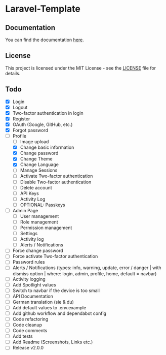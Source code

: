 # Laravel-Template

## Documentation
You can find the documentation [here](https://docs.cyanfox.de/docs/laravel-template).

## License
This project is licensed under the MIT License - see the [LICENSE](LICENSE) file for details.

## Todo
- [x] Login
- [x] Logout
- [x] Two-factor authentication in login
- [x] Register
- [x] OAuth (Google, GitHub, etc.)
- [x] Forgot password
- [ ] Profile
    - [ ] Image upload
    - [x] Change basic information
    - [x] Change password
    - [x] Change Theme
    - [x] Change Language
    - [ ] Manage Sessions
    - [ ] Activate Two-factor authentication
    - [ ] Disable Two-factor authentication
    - [ ] Delete account
    - [ ] API Keys
    - [ ] Activity Log
    - [ ] OPTIONAL: Passkeys
- [ ] Admin Page
    - [ ] User management
    - [ ] Role management
    - [ ] Permission management
    - [ ] Settings
    - [ ] Activity log
    - [ ] Alerts / Notifications
- [ ] Force change password
- [ ] Force activate Two-factor authentication
- [ ] Password rules
- [ ] Alerts / Notifications (types: info, warning, update, error / danger | with dismiss option | where: login, admin, profile, home, default = navbar)
- [ ] Activity logging
- [ ] Add Spotlight values
- [ ] Switch to navbar if the device is too small
- [ ] API Documentation
- [ ] German translation (sie & du)
- [ ] Add default values to .env.example
- [ ] Add github workflow and dependabot config
- [ ] Code refactoring
- [ ] Code cleanup
- [ ] Code comments
- [ ] Add tests
- [ ] Add Readme (Screenshots, Links etc.)
- [ ] Release v2.0.0
